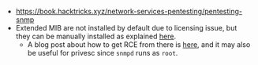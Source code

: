 - https://book.hacktricks.xyz/network-services-pentesting/pentesting-snmp
- Extended MIB are not installed by default due to licensing issue, but they can be manually installed as explained [here](https://book.hacktricks.xyz/network-services-pentesting/pentesting-snmp#enumerating-snmp).
	- A blog post about how to get RCE from there is [here](https://mogwailabs.de/en/blog/2019/10/abusing-linux-snmp-for-rce/), and it may also be useful for privesc since `snmpd` runs as `root`.